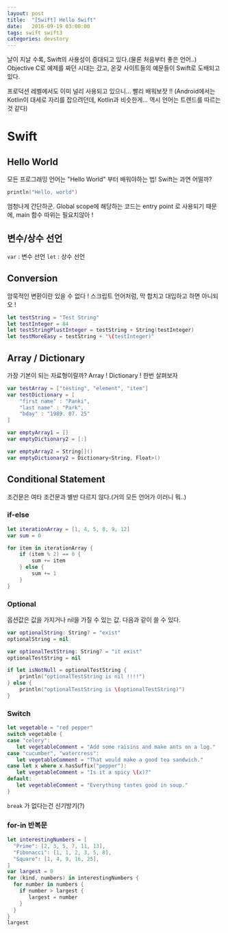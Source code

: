 ```yaml
---
layout: post
title:  "[Swift] Hello Swift"
date:   2016-09-19 03:00:00
tags: swift swift3
categories: devstory
---
```

날이 지날 수록, Swift의 사용성이 증대되고 있다.(물론 처음부터 좋은 언어..)
Objective C로 예제를 짜던 시대는 갔고, 온갖 사이트들의 예문들이 Swift로 도배되고 있다.

프로덕션 레벨에서도 이미 널리 사용되고 있으니... 빨리 배워보잣 !!
(Android에서는 Kotlin이 대세로 자리를 잡으려던데, Kotlin과 비슷한게... 역시 언어는 트렌드를 따르는 것 같다)

# Swift

## Hello World
모든 프로그래밍 언어는 "Hello World" 부터 배워야하는 법!
Swift는 과연 어떨까?

```swift
println("Hello, world")
```
엄청나게 간단하군.
Global scope에 해당하는 코드는 entry point 로 사용되기 때문에, main 함수 따위는 필요치않아 !

## 변수/상수 선언
`var` : 변수 선언
`let` : 상수 선언

## Conversion
암묵적인 변환이란 있을 수 없다 !
스크립트 언어처럼, 막 합치고 대입하고 하면 아니되오 !

```swift
let testString = "Test String"
let testInteger = 84
let testStringPlustInteger = testString + String(testInteger)
let testMoreEasy = testString + "\(testInteger)"
```

## Array / Dictionary
가장 기본이 되는 자료형이랄까?
Array ! Dictionary ! 한번 살펴보자

```swift
var testArray = ["testing", "element", "item"]
var testDictionary = [
    "first name" : "Panki",
    "last name" : "Park",
    "bday" : "1989. 07. 25"
]

var emptyArray1 = []
var emptyDictionary2 = [:]

var emptyArray2 = String[]()
var emptyDictionary2 = Dictionary<String, Float>()
```

## Conditional Statement
조건문은 여타 조건문과 별반 다르지 않다.(거의 모든 언어가 이러니 뭐..)

### if-else

```swift
let iterationArray = [1, 4, 5, 8, 9, 12]
var sum = 0

for item in iterationArray {
    if (item % 2) == 0 {
        sum += item
    } else {
        sum += 1
    }
}
```


### Optional
옵션값은 값을 가지거나 nil을 가질 수 있는 값.
다음과 같이 쓸 수 있다.

```swift
var optionalString: String? = "exist"
optionalString = nil

var optionalTestString: String? = "it exist"
optionalTestString = nil

if let isNotNull = optionalTestString {
    println("optionalTestString is nil !!!!")
} else {
    println("optionalTestString is \(optionalTestString)")
}
```




### Switch

```swift
let vegetable = "red pepper"
switch vegetable {
case "celery":
   let vegetableComment = "Add some raisins and make ants on a log."
case "cucumber", "watercress":
   let vegetableComment = "That would make a good tea sandwich."
case let x where x.hasSuffix("pepper"):
   let vegetableComment = "Is it a spicy \(x)?"
default:
   let vegetableComment = "Everything tastes good in soup."
}
```
`break` 가 없다는건 신기방기(?)



### for-in 반복문

```swift
let interestingNumbers = [
  "Prime": [2, 3, 5, 7, 11, 13],
  "Fibonacci": [1, 1, 2, 3, 5, 8],
  "Square": [1, 4, 9, 16, 25],
]
var largest = 0
for (kind, numbers) in interestingNumbers {
  for number in numbers {
    if number > largest {
       largest = number
    }
  }
}
largest
```

